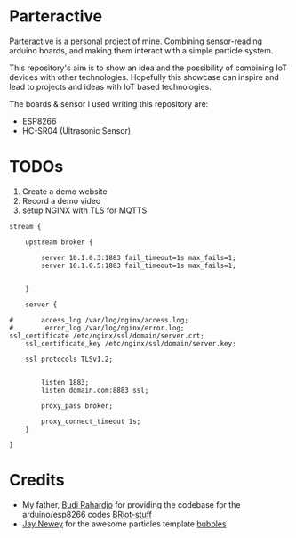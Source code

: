 # Parteractive
Parteractive is a personal project of mine. Combining sensor-reading arduino boards, and making them interact with a simple particle system.

This repository's aim is to show an idea and the possibility of combining IoT devices with other technologies. Hopefully this showcase can inspire and lead to projects and ideas with IoT based technologies.

The boards & sensor I used writing this repository are:
- ESP8266
- HC-SR04 (Ultrasonic Sensor)

# TODOs
1. Create a demo website
2. Record a demo video
3. setup NGINX with TLS for MQTTS
```
stream {

    upstream broker {

        server 10.1.0.3:1883 fail_timeout=1s max_fails=1;
        server 10.1.0.5:1883 fail_timeout=1s max_fails=1;


    }

    server {

#       access_log /var/log/nginx/access.log;
#        error_log /var/log/nginx/error.log;
ssl_certificate /etc/nginx/ssl/domain/server.crt;
    ssl_certificate_key /etc/nginx/ssl/domain/server.key;

    ssl_protocols TLSv1.2;


        listen 1883;
        listen domain.com:8883 ssl;

        proxy_pass broker;

        proxy_connect_timeout 1s;
    }

}
```


# Credits
- My father, [Budi Rahardjo](https://www.youtube.com/@rahard) for providing the codebase for the arduino/esp8266 codes [BRiot-stuff](https://github.com/rahard/BRiot-stuff)
- [Jay Newey](https://github.com/jaynewey) for the awesome particles template [bubbles](https://github.com/jaynewey/bubbles)
